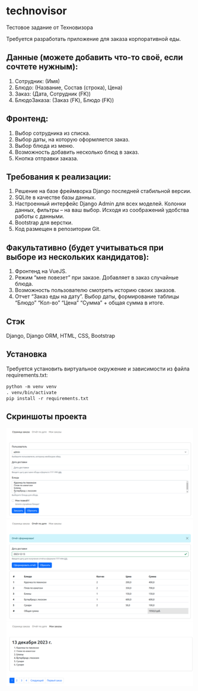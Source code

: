 # technovisor
Тестовое задание от Техновизора

Требуется разработать приложение для заказа корпоративной еды.

## Данные (можете добавить что-то своё, если сочтете нужным):
1. Сотрудник: (Имя)
2. Блюдо: (Название, Состав (строка), Цена)
3. Заказ: (Дата, Сотрудник (FK))
4. БлюдоЗаказа: (Заказ (FK), Блюдо (FK))

## Фронтенд:
1. Выбор сотрудника из списка.
2. Выбор даты, на которую оформляется заказ.
3. Выбор блюда из меню.
4. Возможность добавить несколько блюд в заказ.
5. Кнопка отправки заказа.

## Требования к реализации:
1. Решение на базе фреймворка Django последней стабильной версии.
2. SQLite в качестве базы данных.
3. Настроенный интерфейс Django Admin для всех моделей. Колонки данных, фильтры – на ваш выбор. Исходя из соображений удобства работы с данными.
4. Bootstrap для верстки. 
5. Код размещен в репозитории Git.

## Факультативно (будет учитываться при выборе из нескольких кандидатов):
1. Фронтенд на VueJS.
2. Режим “мне повезет” при заказе. Добавляет в заказ случайные блюда.
3. Возможность пользователю смотреть историю своих заказов.
4. Отчет “Заказ еды на дату”. Выбор даты, формирование таблицы “Блюдо”  “Кол-во” “Цена” “Сумма” + общая сумма в итоге.

## Стэк
Django, Django ORM, HTML, CSS, Bootstrap

## Установка
Требуется установить виртуальное окружение и зависимости из файла requirements.txt:
```
python -m venv venv
. venv/bin/activate
pip install -r requirements.txt
```

## Скриншоты проекта
![Форма с заказами](https://github.com/shakertov/technovisor/blob/main/images/1.png)
![Отчёт по дате](https://github.com/shakertov/technovisor/blob/main/images/2.png)
![Заказы пользователя](https://github.com/shakertov/technovisor/blob/main/images/3.png)